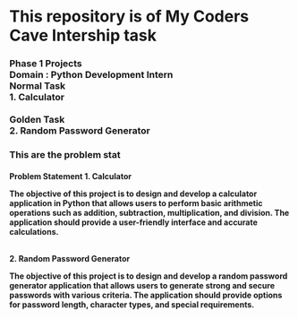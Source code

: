 <h1>
  This repository is of My Coders Cave Intership task
</h1>

<h3>
<b>Phase 1 Projects</b><br>
Domain : Python Development Intern <br>
Normal Task <br>
1. Calculator <br><br>
Golden Task <br>
2. Random Password Generator

</h3>

<h3>
  This are the problem stat
</h3>
<h4>
  Problem Statement
1. Calculator <br>
<p> The objective of this project is to design and develop a calculator application in Python that
allows users to perform basic arithmetic operations such as addition, subtraction,
multiplication, and division. The application should provide a user-friendly interface and
accurate calculations. <p/> <br>
2. Random Password Generator <br>
<p> The objective of this project is to design and develop a random password generator
application that allows users to generate strong and secure passwords with various criteria.
The application should provide options for password length, character types, and special
requirements. </p> <br>
</h4>
